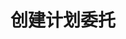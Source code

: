 ---
title: 创建计划委托
position_number: 1
type: post
description: /v1/entrust/create-plan
parameters:
    -
        name: symbol
        type: string
        mandatory: false
        default: N/A
        description: 交易对
        ranges:
    -
        name: orderSide
        type:
        mandatory: true
        default:
        description: 买卖方向：BUY;SELL
        ranges: BUY;SELL
    -
        name: entrustType
        type:
        mandatory: true
        default:
        description: >-
            委托类型：TAKE_PROFIT(止盈限价单)；STOP(止损限价单)；TAKE_PROFIT_MARKET（止盈市价单）；STOP_MARKET（止损市价单）；TRAILING_STOP_MARKET（跟踪止损单）
        ranges: TAKE_PROFIT;STOP;TAKE_PROFIT_MARKET;STOP_MARKET;TRAILING_STOP_MARKET
    -
        name: origQty
        type:
        mandatory: true
        default:
        description: 数量（张）
        ranges:
    -
        name: marketOrderLevel
        type:
        mandatory: true
        default:
        description: 市价最优档：1：对手价；5，10，15挡
        ranges: 1;5;10;15
    -
        name: price
        type:
        mandatory: true
        default:
        description: 价格
        ranges:
    -
        name: stopPrice
        type:
        mandatory: true
        default:
        description: 触发价
        ranges:
    -
        name: timeInForce
        type:
        mandatory: true
        default:
        description: 有效方式：GTC;IOC;FOK;GTX
        ranges: GTC;IOC;FOK;GTX
    -
        name: triggerPriceType
        type:
        mandatory: true
        default:
        description: 触发价格类型：INDEX_PRICE(指数价格)；MARK_PRICE(标记价格)；LATEST_PRICE(最新价格)
        ranges: INDEX_PRICE;MARK_PRICE;LATEST_PRICE
    -
        name: expireTime
        type:
        mandatory: true
        default:
        description: 过期时间
        ranges:
    -
        name: positionSide
        type:
        mandatory: true
        default:
        description: 仓位方向：LONG;SHORT
        ranges: LONG;SHORT
content_markdown: 注：**此方法不需要签名**
left_code_blocks:
    -
        code_block: "public void getKLine() {\r\n\tString text = HttpUtil.get(URL + \"/data/api/v1/getKLine?market=btc_usdt&type=1min&since=0\");\r\n\tSystem.out.println(text);\r\n}"
        title: Java
        language: java
right_code_blocks:
    -
        code_block: "{\n\t\"error\": {\n\t\t\"code\": \"\",\n\t\t\"msg\": \"\"\n\t},\n\t\"msgInfo\": \"\",\n\t\"result\": {},\n\t\"returnCode\": 0\n}"
        title: Response
        language: json
---